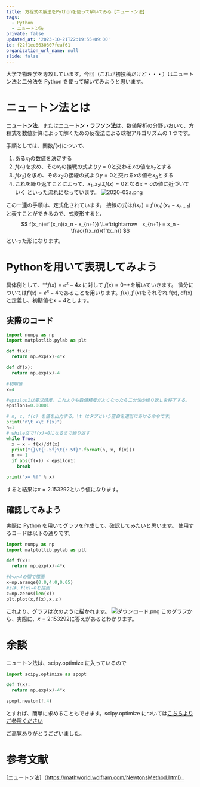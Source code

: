 ```yaml
---
title: 方程式の解法をPythonを使って解いてみる【ニュートン法】
tags:
  - Python
  - ニュートン法
private: false
updated_at: '2023-10-21T22:19:55+09:00'
id: f22f1ee8630307feaf61
organization_url_name: null
slide: false
---
```

<!-- textlint-disable -->
大学で物理学を専攻しています。今回（これが初投稿だけど・・・）はニュートン法と二分法を Python を使って解いてみようと思います。

# ニュートン法とは
**ニュートン法**、または**ニュートン・ラフソン法**は、数値解析の分野いおいて、方程式を数値計算によって解くための反復法による球根アルゴリズムの 1 つです。

手順としては、関数$f(x)$について、
1. ある$x_1$の数値を決定する
2. $f(x_1)$を求め、その$x_1$の接戦の式より$y=0$と交わる$x$の値を$x_2$とする
3. $f(x_2)$を求め、その$x_2$の接線の式より$y=0$と交わる$x$の値を$x_3$とする
4. これを繰り返すことによって、$x_1, x_2$は$f(x)=0$となる$x=a$の値に近づいていく
といった流れになっています。
![2020-03a.png](https://qiita-image-store.s3.ap-northeast-1.amazonaws.com/0/707293/32c20ee6-09fd-e6b2-3280-ae0c1d5970e1.png)

この一連の手順は、定式化されています。
接線の式は$f(x_n)=f'(x_n)(x_n - x_{n+1})$と表すことができるので、式変形すると、
$$
f(x_n)=f'(x_n)(x_n - x_{n+1})
\Leftrightarrow　x_{n+1} = x_n - \frac{f(x_n)}{f'(x_n)}
$$
といった形になります。

# Pythonを用いて表現してみよう
具体例として、**$f(x)=e^x-4x$ に対して $f(x)=0$**を解いていきます。
微分については$f'(x)=e^x -4$であることを用いります。$f(x), f'(x)$をそれぞれ f(x), df(x)と定義し、初期値を$x=4$とします。

## 実際のコード
```Python
import numpy as np
import matplotlib.pylab as plt

def f(x):
  return np.exp(x)-4*x

def df(x):
  return np.exp(x)-4

#初期値
x=4

#epsilon1は要求精度。これよりも数値精度がよくなったら二分法の繰り返しを終了する。
epsilon1=0.00001

# n, c, f(c) を値を出力する。\t はタブという空白を適当にあける命令です。
print("n\t x\t f(x)")
n=1
# while文でf(x)=0になるまで繰り返す
while True:
  x = x - f(x)/df(x)
  print("{}\t{:.5f}\t{:.5f}".format(n, x, f(x)))
  n += 1
  if abs(f(x)) < epsilon1:
    break 

print("x= %f" % x)
```
すると結果は$x= 2.153292$という値になります。

## 確認してみよう
実際に Python を用いてグラフを作成して、確認してみたいと思います。
使用するコードは以下の通りです。

```python
import numpy as np
import matplotlib.pylab as plt

def f(x):
  return np.exp(x)-4*x

#0<x<4の間で描画
x=np.arange(0.0,4.0,0.05)
#zは、f(x)=0を描画
z=np.zeros(len(x))
plt.plot(x,f(x),x,ｚ)
```
これより、グラフは次のように描かれます。
![ダウンロード.png](https://qiita-image-store.s3.ap-northeast-1.amazonaws.com/0/707293/2de8ddb0-a2d4-2320-a0da-89ce83b3c7e4.png)
このグラフから、実際に、$x= 2.153292$に答えがあるとわかります。

# 余談
ニュートン法は、scipy.optimize に入っているので

```python
import scipy.optimize as spopt

def f(x):
  return np.exp(x)-4*x

spopt.newton(f,4)
```
とすれば、簡単に求めることもできます。scipy.optimize については[こちらよりご参照ください](https://docs.scipy.org/doc/scipy/reference/optimize.html)

ご高覧ありがとうございました。
# 参考文献
[ニュートン法]（https://mathworld.wolfram.com/NewtonsMethod.html）
<!-- textlint-enable -->